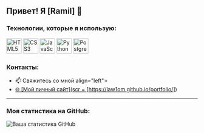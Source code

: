 
## Привет! Я [Ramil] 👋



### Технологии, которые я использую:


<p>
  <img src="https://cdn.jsdelivr.net/gh/devicons/devicon/icons/html5/html5-original.svg" width="40" height="40" alt="HTML5" title="HTML5"/>
  <img src="https://cdn.jsdelivr.net/gh/devicons/devicon/icons/css3/css3-original.svg" width="40" height="40" alt="CSS3" title="CSS3"/>
  <img src="https://cdn.jsdelivr.net/gh/devicons/devicon/icons/javascript/javascript-original.svg" width="40" height="40" alt="JavaScript" title="JavaScript"/>
  <img src="https://cdn.jsdelivr.net/gh/devicons/devicon/icons/python/python-original.svg" width="40" height="40" alt="Python" title="Python"/>
  <img src="https://cdn.jsdelivr.net/gh/devicons/devicon/icons/postgresql/postgresql-original.svg" width="40" height="40" alt="PostgreSQL" title="PostgreSQL"/>
</p>


### Контакты:
- 📫 Свяжитесь со мной  align="left"><a href= https://t.me/law1om target="_blanc">
- 🌐 [Мой личный сайт](scr = [https://law1om.github.io/portfolio/])

---

### Моя статистика на GitHub:
![Ваша статистика GitHub](https://github.com/law1om)

